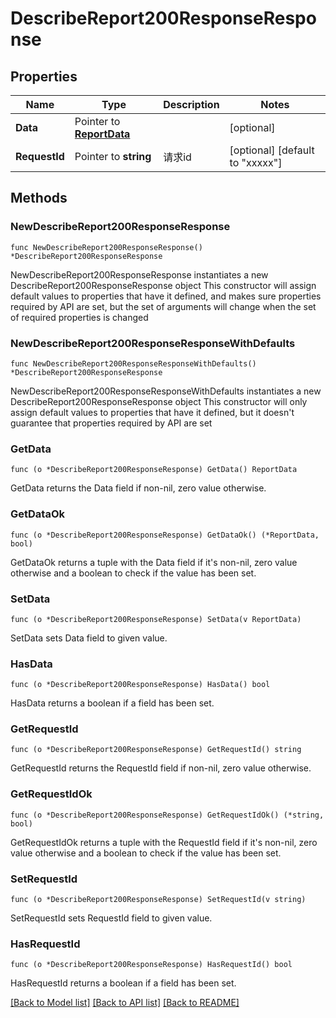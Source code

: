 # DescribeReport200ResponseResponse

## Properties

Name | Type | Description | Notes
------------ | ------------- | ------------- | -------------
**Data** | Pointer to [**ReportData**](ReportData.md) |  | [optional] 
**RequestId** | Pointer to **string** | 请求id | [optional] [default to "xxxxx"]

## Methods

### NewDescribeReport200ResponseResponse

`func NewDescribeReport200ResponseResponse() *DescribeReport200ResponseResponse`

NewDescribeReport200ResponseResponse instantiates a new DescribeReport200ResponseResponse object
This constructor will assign default values to properties that have it defined,
and makes sure properties required by API are set, but the set of arguments
will change when the set of required properties is changed

### NewDescribeReport200ResponseResponseWithDefaults

`func NewDescribeReport200ResponseResponseWithDefaults() *DescribeReport200ResponseResponse`

NewDescribeReport200ResponseResponseWithDefaults instantiates a new DescribeReport200ResponseResponse object
This constructor will only assign default values to properties that have it defined,
but it doesn't guarantee that properties required by API are set

### GetData

`func (o *DescribeReport200ResponseResponse) GetData() ReportData`

GetData returns the Data field if non-nil, zero value otherwise.

### GetDataOk

`func (o *DescribeReport200ResponseResponse) GetDataOk() (*ReportData, bool)`

GetDataOk returns a tuple with the Data field if it's non-nil, zero value otherwise
and a boolean to check if the value has been set.

### SetData

`func (o *DescribeReport200ResponseResponse) SetData(v ReportData)`

SetData sets Data field to given value.

### HasData

`func (o *DescribeReport200ResponseResponse) HasData() bool`

HasData returns a boolean if a field has been set.

### GetRequestId

`func (o *DescribeReport200ResponseResponse) GetRequestId() string`

GetRequestId returns the RequestId field if non-nil, zero value otherwise.

### GetRequestIdOk

`func (o *DescribeReport200ResponseResponse) GetRequestIdOk() (*string, bool)`

GetRequestIdOk returns a tuple with the RequestId field if it's non-nil, zero value otherwise
and a boolean to check if the value has been set.

### SetRequestId

`func (o *DescribeReport200ResponseResponse) SetRequestId(v string)`

SetRequestId sets RequestId field to given value.

### HasRequestId

`func (o *DescribeReport200ResponseResponse) HasRequestId() bool`

HasRequestId returns a boolean if a field has been set.


[[Back to Model list]](../README.md#documentation-for-models) [[Back to API list]](../README.md#documentation-for-api-endpoints) [[Back to README]](../README.md)


